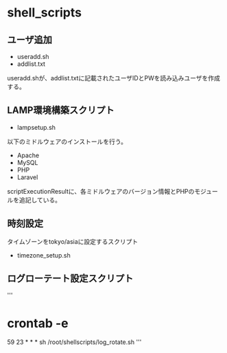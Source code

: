 # shell_scripts

## ユーザ追加
- useradd.sh
- addlist.txt

useradd.shが、addlist.txtに記載されたユーザIDとPWを読み込みユーザを作成する。

## LAMP環境構築スクリプト
- lampsetup.sh

以下のミドルウェアのインストールを行う。

  - Apache
  - MySQL
  - PHP
  - Laravel

scriptExecutionResultに、各ミドルウェアのバージョン情報とPHPのモジュールを追記している。

## 時刻設定
タイムゾーンをtokyo/asiaに設定するスクリプト
- timezone_setup.sh

## ログローテート設定スクリプト

'''
# crontab -e
59 23 * * * sh /root/shellscripts/log_rotate.sh
'''
